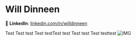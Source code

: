 # Will Dinneen
🔗 **LinkedIn**: [linkedin.com/in/willdinneen](https://www.linkedin.com/in/willdinneen)  

Test Test test Test testTest test Test test Test testtest ![IMG](https://pngimg.com/uploads/square/small/square_PNG35.png)
